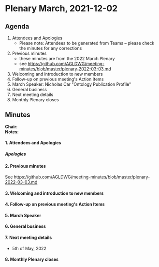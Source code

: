 # Plenary March, 2021-12-02

## Agenda

1. Attendees and Apologies
    * Please note: Attendees to be generated from Teams – please check the minutes for any corrections
2. Previous minutes
    * these minutes are from the 2022 March Plenary
    * see https://github.com/AGLDWG/meeting-minutes/blob/master/plenary-2022-03-03.md
3. Welcoming and introduction to new members
4. Follow-up on previous meeting's Action Items
5. March Speaker: Nicholas Car "Ontology Publication Profile"
7. General business 
8. Next meeting details
9. Monthly Plenary closes

## Minutes

**Chair**:  
**Notes**: 

#### 1. Attendees and Apologies
 
##### Apologies

#### 2. Previous minutes

See https://github.com/AGLDWG/meeting-minutes/blob/master/plenary-2022-03-03.md

#### 3. Welcoming and introduction to new members 

#### 4. Follow-up on previous meeting's Action Items

#### 5. March Speaker

#### 6. General business 

#### 7. Next meeting details

* 5th of May, 2022

#### 8. Monthly Plenary closes
